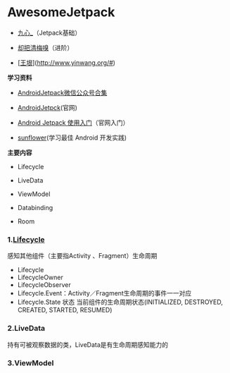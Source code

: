 # AwesomeJetpack

* [九心_](https://www.jianshu.com/p/81a284969f03)（Jetpack基础）
* [却把清梅嗅](https://juejin.im/post/6844903729414537223#heading-15)（进阶）

* [[王垠](http://www.yinwang.org/)](http://www.yinwang.org/#)



**学习资料**

* [AndroidJetpack微信公众号合集](https://mp.weixin.qq.com/mp/appmsgalbum?action=getalbum&__biz=MzAwODY4OTk2Mg==&scene=1&album_id=1355322955810799617#wechat_redirect)

* [AndroidJetpck](https://developer.android.google.cn/jetpack)(官网)
* [Android Jetpack 使用入门](https://developer.android.google.cn/jetpack/docs/getting-started)（官网入门）
* [sunflower](https://github.com/android/sunflower)(学习最佳 Android 开发实践)

**主要内容**

* Lifecycle

* LiveData

* ViewModel

* Databinding

* Room

  

### 1.[Lifecycle](https://developer.android.com/topic/libraries/architecture/lifecycle.html)

感知其他组件（主要指Activity 、Fragment）生命周期

* Lifecycle
* LifecycleOwner
* LifecycleObserver
* Lifecycle.Event：Activity／Fragment生命周期的事件一一对应
* Lifecycle.State 状态 当前组件的生命周期状态(INITIALIZED, DESTROYED, CREATED, STARTED, RESUMED)

### 2.LiveData

持有可被观察数据的类，LiveData是有生命周期感知能力的



### 3.ViewModel





